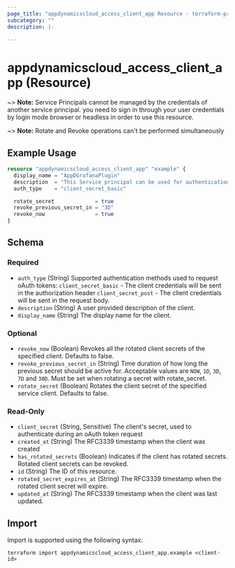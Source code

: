```yaml
---
page_title: "appdynamicscloud_access_client_app Resource - terraform-provider-appdynamicscloud"
subcategory: ""
description: |-
  
---
```


# appdynamicscloud_access_client_app (Resource)


~> **Note:** Service Principals cannot be managed by the credentials of another service principal. you need to sign in through your user credentials by login mode browser or headless in order to use this resource.

~> **Note:** Rotate and Revoke operations can't be performed simultaneously

## Example Usage
```terraform
resource "appdynamicscloud_access_client_app" "example" {
  display_name = "AppDGrafanaPlugin"
  description  = "This Service principal can be used for authentication which help to connect AppD cloud to grafana"
  auth_type    = "client_secret_basic"

  rotate_secret             = true
  revoke_previous_secret_in = "3D"
  revoke_now                = true
}
```

<!-- schema generated by tfplugindocs -->
## Schema

### Required

- `auth_type` (String) Supported authentication methods used to request oAuth tokens: `client_secret_basic` - The client credentials will be sent in the authorization header `client_secret_post` - The client credentials will be sent in the request body.
- `description` (String) A user provided description of the client.
- `display_name` (String) The display name for the client.

### Optional

- `revoke_now` (Boolean) Revokes all the rotated client secrets of the specified client. Defaults to false.
- `revoke_previous_secret_in` (String) Time duration of how long the previous secret should be active for. Acceptable values are `NOW`, `1D`, `3D`, `7D` and `30D`. Must be set when rotating a secret with rotate_secret.
- `rotate_secret` (Boolean) Rotates the client secret of the specified service client. Defaults to false.

### Read-Only

- `client_secret` (String, Sensitive) The client's secret, used to authenticate during an oAuth token request
- `created_at` (String) The RFC3339 timestamp when the client was created
- `has_rotated_secrets` (Boolean) Indicates if the client has rotated secrets. Rotated client secrets can be revoked.
- `id` (String) The ID of this resource.
- `rotated_secret_expires_at` (String) The RFC3339 timestamp when the rotated client secret will expire.
- `updated_at` (String) The RFC3339 timestamp when the client was last updated.

## Import
Import is supported using the following syntax:
```shell
terraform import appdynamicscloud_access_client_app.example <client-id>
```